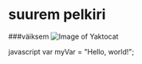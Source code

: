 # suurem pelkiri
###väiksem
![Image of Yaktocat](https://octodex.github.com/images/yaktocat.png)

javascript
var myVar = "Hello, world!";
